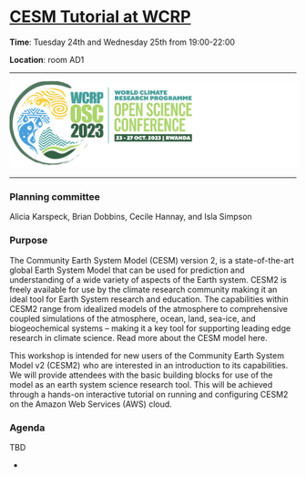 # [CESM Tutorial at WCRP](https://ncar.github.io/CESM-Tutorial-WCRP/README.html)

**Time**: Tuesday 24th and Wednesday 25th  from 19:00-22:00

**Location**: room AD1
___

[![WCRP logo](images/logo_WCRP.png)](https://wcrp-osc2023.org/)
___

### Planning committee
Alicia Karspeck, Brian Dobbins, Cecile Hannay, and Isla Simpson 

### Purpose

The Community Earth System Model (CESM) version 2, is a state-of-the-art global Earth System Model that can be used for prediction and understanding of a wide variety of aspects of the Earth system. CESM2 is freely available for use by the climate research community making it an ideal tool for Earth System research and education. The capabilities within CESM2 range from idealized models of the atmosphere to comprehensive coupled simulations of the atmosphere, ocean, land, sea-ice, and biogeochemical systems – making it a key tool for supporting leading edge research in climate science. Read more about the CESM model here.

This workshop is intended for new users of the Community Earth System Model v2 (CESM2) who are interested in an introduction to its capabilities.  We will provide attendees with the basic building blocks for use of the model as an earth system science research tool. This will be achieved through a hands-on interactive tutorial on running and configuring CESM2 on the Amazon Web Services (AWS) cloud.

### Agenda

TBD

- 			


